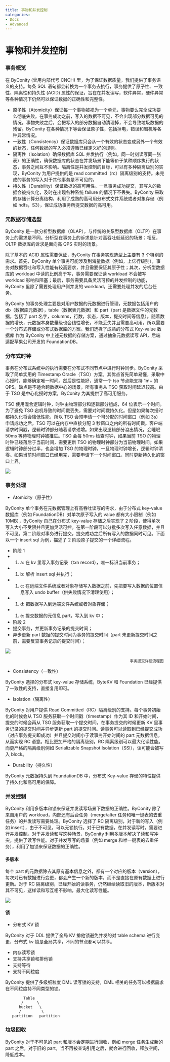 ```yaml
---
title: 事物和并发控制
categories:
- Docs
- Advanced
---
```


# 事物和并发控制

### 事务概览

在 ByConity (曾用内部代号 CNCH) 里，为了保证数据质量，我们提供了事务语义的支持。每条 SQL 语句都会转换为一个事务去执行，事务提供了原子性、一致性、隔离性和持久性 (ACID) 属性的保证，旨在在并发读写，软件异常，硬件异常等各种情况下仍然可以保证数据的正确性和完整性。

- 原子性（Atomicity）保证每一个事物被视为一个单元，事物要么完全成功要么彻底失败。在事务成功之前，写入的数据不可见，不会出现部分数据可见的情况。事物失败之后，会把写入的部分数据自动清理掉，不会导致垃圾数据的残留。ByConity 在各种情况下等会保证原子性，包括掉电，错误和宕机等各种异常情况。
- 一致性（Consistency）保证数据库只会从一个有效的状态变成另外一个有效的状态，任何数据的写入必须遵循已经定义好的规则。
- 隔离性（Isolation）确保数据库 SQL 并发执行（例如，同一时刻读写同一张表）的正确性，确保数据库的状态在并发场景下能等价于某种顺序执行的状态，事务之间互不影响。隔离性是并发控制的目标，可以有多种隔离级别的实现，ByConity 为用户提供的是 read committed（rc）隔离级别的支持。未完成的事务的写入对于其他事务是不可见的。
- 持久性（Durability）保证数据的高可用性。一旦事务成功提交，其写入的数据会被持久化，及时在出现各种系统 failure 的情况下不丢失。ByConity 采取的存储计算分离结构，利用了成熟的高可用分布式文件系统或者对象存储（例如 hdfs，S3），保证成功事务所提交数据的高可用。

### 元数据存储选型

ByConity 是一款分析型数据库（OLAP），与传统的关系型数据库（OLTP）在事务上的需求是不同。分析型在事务上的诉求是针对高吞吐低延迟的场景；相反，OLTP 数据库的诉求是面向高 QPS 实时的场景。

除了基本的 ACID 属性需要保证，ByConity 在事务实现选型上主要有 3 个特别的需求。首先，ByConity 单个事务可能涉及到海量数据（例如，上亿行级别），事务对数据吞吐和写入性能有较高要求，并且需要保证其原子性；其次，分析型数据库的 workload 中读的比例高于写，事务需要保证读 workload 不会被写 workload 影响和阻塞；最后，事务需要具备灵活可控的并发控制的功能，ByConity 里除了需要处理用户侧并发的 workload，还需要处理并发的后台任务。

ByConity 的事务处理主要是对用户数据的元数据进行管理，元数据包括用户的 db（数据库元数据），table（数据表元数据）和 part（part 是数据文件的元数据，包括了 part 名字，columns，行数，状态，版本，提交时间等信息）。随着数据的增长，元数据本身数量级也会线性增长，不能丢失并且需要高可用，所以需要一个分布式存储或分布式数据库的方案。我们选择了成熟的分布式 Key-value 数据库 作为 ByConity 中上述元数据的存储方案，通过抽象元数据读写 API，后端适配苹果公司开发的 FoundationDB。

### 分布式时钟

事务在分布式系统中的执行需要在分布式不同节点中进行时钟同步。ByConity 采取了简单实用的 Timestamp Oracle（TSO）方案。其优点首先简单易懂，采取中心授时，能够确定唯一时间。然后是性能好，通常一个 tso 节点能支持 1m+ 的 QPS。缺点是不适合跨数据中心的场景，所有事务从 TSO 获取时间延迟较高。由于 TSO 是中心化授时方案，ByConity 为其提供了高可用服务。

TSO 使用混合逻辑时钟，时钟由物理部分和逻辑部分组成，64 位表示一个时间。为了避免 TSO 宕机导致的时间戳丢失，需要对时间戳持久化。但是如果每次授时都持久化将会降低性能，所以 TSO 会预申请一个可分配的时间窗口（例如 3s）申请成功之后，TSO 可以在内存中直接分配 3 秒窗口之内的所有时间戳。客户端请求时间戳，逻辑时钟部分随着请求递增。如果出现逻辑部分溢出情况，会睡眠 50ms 等待物理时钟被推进。TSO 会每 50ms 检查时钟，如果当前 TSO 的物理时钟已经落后于当前时间，需要更新 TSO 的物理时钟部分为当前物理时间。如果逻辑时钟部分过半，也会增加 TSO 的物理时钟，一旦物理时钟增长，逻辑时钟清零。如果当前时间窗口已经用完，需要申请下一个时间窗口。同时更新持久化的窗口上界。

![](/static/boxcnIQ0kKkzfdE6l3QnZZ31iGb.png)

### 事务处理

- Atomicity（原子性）

ByConity 单个事务在元数据管理上有高吞吐读写的需求，由于分布式 key-value 数据库（例如 FoundationDB）对单次原子写入的 value 都有大小限制（例如 10MB），ByConity 自己在分布式 key-value 存储之后实现了 2 阶段，使得单次写入大小不受限并且更加灵活可控。在第一阶段可以分批多次写入任意数据，并且不可见。第二阶段对事务进行提交，提交成功之后所有写入的数据同时可见。下面以一个 insert sql 为例，描述了 2 阶段原子提交的一个详细流程。

- 阶段 1
- 1. a: 在 kv 里写入事务记录（txn record），唯一标识当前事务；
- 1. b: 解析 insert sql 并执行；
- 1. c: 在远端文件系统或者对象存储写入数据之前，先把要写入数据的位置信息写入 undo buffer（供失败情况下清理使用）；
- 1. d: 把数据写入到远端文件系统或者对象存储；
- 1. e: 提交数据的元信息 part，写入到 kv 中；
- 阶段 2
- 提交事务，并更新事务记录的提交时间；
- 异步更新 part 数据的提交时间为事务的提交时间（part 未更新提交时间之前，需要反查事务记录的提交时间）；

![](/static/boxcnSsWWnS2sH5qiwBsILZyaNg.png)

```
                                                       事务提交详细流程图
```

- Consistency（一致性）

ByConity 选择的分布式 key-value 存储系统，ByteKV 和 Foundation 已经提供了一致性的支持，直接复用即可。

- Isolation（隔离性）

ByConity 对用户提供 Read Committed（RC）隔离级别的支持。每个事务初始化的时候会从 TSO 服务获取一个时间戳（timestamp）作为其 ID 和开始时间，提交的时候会再从 TSO 服务获取一个提交时间，在事务提交的时候更新 KV 里事务记录的提交时间并异步更新 part 的提交时间。读事务可以读取到已经提交成功（对应事务提交即成功）并且提交时间小于读事务开始时间的 part 元数据信息，从而实现 RC 语意。相比更加严格的隔离级别，RC 隔离级别可以最大化读性能。而更严格的隔离级别例如 Serializable Snapshot Isolation（SSI），读可能会被写入 block。

- Durability（持久性）

ByConity 元数据持久到 FoundationDB 中，分布式 Key-value 存储的特性提供了持久化和高可用的保障。

### 并发控制

ByConity 利用多版本和锁来保证并发读写场景下数据的正确性。ByConity 除了来自用户的 workload，内部还有后台任务（merge/alter 任务和唯一键表的去重任务）的并发读写需要处理。ByConity 选择了 RC 隔离级别，对于新的写入（例如 insert），由于不可见，可以无锁执行。对于已有数据，在并发读写时，需要进行并发控制。对于并发读和写这种场景，ByConity 利用多版本解决了读和写冲突，提供了读写性能。对于并发写写的场景（例如 merge 和唯一键表的去重任务），利用了加锁来保证数据的正确性。

#### 多版本

每个 part 的元数据除去其原有基本信息之外，都有一个对应的版本（version），每次对已有数据进行变更，都会产生一个新的版本，而不是直接在原有数据上进行更新。对于 RC 隔离级别，已经开始的读事务，仍然继续读取旧的版本，新版本对其不可见，这样读和写互相不影响，最大化读写性能。

![](/static/boxcnJmeAgBLo86uZBHIHKbdRhc.png)

#### 锁

- 分布式 KV 锁

ByConity 对于 DDL 提供了全局 KV 排他锁避免并发的对 table schema 进行变更，分布式 kv 锁是全局共享，不同的节点都可以共享。

- 内存读写锁
- 支持共享锁和排他锁
- 支持等待
- 支持不同粒度

ByConity 提供了多级细粒度 DML 读写锁的支持，DML 相关的任务可以根据需求在不同粒度持不同类型的锁。

```
        Table
       /      \
      bucket   \
      /         \
   partition   partition

```

### 垃圾回收

ByConity 对于不可见的 part 和版本会定期进行回收，例如 merge 任务生成新的 part 之后，对于旧的 part，当不再被查询引用之后，就会进行回收，释放空间，降低成本。
